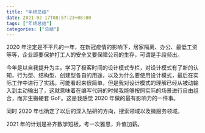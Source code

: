 ```yaml
---
title: "年终总结"
date: 2021-02-17T08:57:23+08:00
tags: ["年终总结"]
categories: ["总结"]
---
```


2020 年注定是不平凡的一年，在新冠疫情的影响下，居家隔离、办公、最低工资等等，企业即要保护打工人的安全又要保障公司的生存，可谓是手段频出。

今年是以自我提升为主。学习了极客时间的设计模式专栏，对设计模式有了新的认知，行为型、结构型、创建型各自的用途，以及为什么要使用设计模式，最后在实际工作中进行了实践。可能看起来很简单，但是我对设计模式的理解已经从被动输入到主动输出了，这就意味着在编写代码的时候我能够按照实际的场景进行自由组合，而非生搬硬套 GoF。这是我感觉 2020 年做的最有影响力的一件事。



同时 2020 年也确定了以后的深入钻研的方向，搜索领域以及微服务领域。



2021 年的计划是补齐数学短板，考一次雅思，升值加薪。